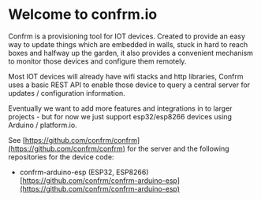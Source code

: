 # Welcome to confrm.io

Confrm is a provisioning tool for IOT devices. Created to provide an easy way to update things which are embedded in walls, stuck in hard to reach boxes and halfway up the garden, it also provides a convenient mechanism to monitor those devices and configure them remotely.

Most IOT devices will already have wifi stacks and http libraries, Confrm uses a basic REST API to enable those device to query a central server for updates / configuration information.

Eventually we want to add more features and integrations in to larger projects - but for now we just support esp32/esp8266 devices using Arduino / platform.io.

See [https://github.com/confrm/confrm](https://github.com/confrm/confrm) for the server and the following repositories for the device code:

* confrm-arduino-esp (ESP32, ESP8266) [https://github.com/confrm/confrm-arduino-esp](https://github.com/confrm/confrm-arduino-esp)


